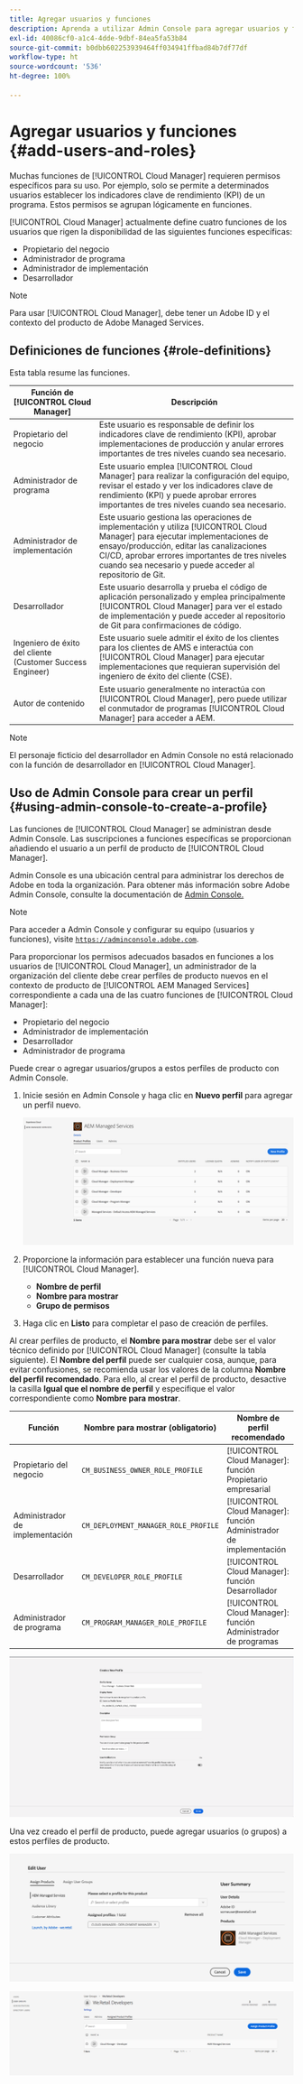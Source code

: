 ```yaml
---
title: Agregar usuarios y funciones
description: Aprenda a utilizar Admin Console para agregar usuarios y funciones y crear perfiles.
exl-id: 40086cf0-a1c4-4dde-9dbf-84ea5fa53b84
source-git-commit: b0dbb602253939464ff034941ffbad84b7df77df
workflow-type: ht
source-wordcount: '536'
ht-degree: 100%

---
```



# Agregar usuarios y funciones {#add-users-and-roles}

Muchas funciones de [!UICONTROL Cloud Manager] requieren permisos específicos para su uso. Por ejemplo, solo se permite a determinados usuarios establecer los indicadores clave de rendimiento (KPI) de un programa. Estos permisos se agrupan lógicamente en funciones.

[!UICONTROL Cloud Manager] actualmente define cuatro funciones de los usuarios que rigen la disponibilidad de las siguientes funciones específicas:

* Propietario del negocio
* Administrador de programa
* Administrador de implementación
* Desarrollador

>[!NOTE]
>
>Para usar [!UICONTROL Cloud Manager], debe tener un Adobe ID y el contexto del producto de Adobe Managed Services.

## Definiciones de funciones {#role-definitions}

Esta tabla resume las funciones.

| Función de [!UICONTROL Cloud Manager] | Descripción |
|--- |--- |
| Propietario del negocio | Este usuario es responsable de definir los indicadores clave de rendimiento (KPI), aprobar implementaciones de producción y anular errores importantes de tres niveles cuando sea necesario. |
| Administrador de programa | Este usuario emplea [!UICONTROL Cloud Manager] para realizar la configuración del equipo, revisar el estado y ver los indicadores clave de rendimiento (KPI) y puede aprobar errores importantes de tres niveles cuando sea necesario. |
| Administrador de implementación | Este usuario gestiona las operaciones de implementación y utiliza [!UICONTROL Cloud Manager] para ejecutar implementaciones de ensayo/producción, editar las canalizaciones CI/CD, aprobar errores importantes de tres niveles cuando sea necesario y puede acceder al repositorio de Git. |
| Desarrollador | Este usuario desarrolla y prueba el código de aplicación personalizado y emplea principalmente [!UICONTROL Cloud Manager] para ver el estado de implementación y puede acceder al repositorio de Git para confirmaciones de código. |
| Ingeniero de éxito del cliente (Customer Success Engineer) | Este usuario suele admitir el éxito de los clientes para los clientes de AMS e interactúa con [!UICONTROL Cloud Manager] para ejecutar implementaciones que requieran supervisión del ingeniero de éxito del cliente (CSE). |
| Autor de contenido | Este usuario generalmente no interactúa con [!UICONTROL Cloud Manager], pero puede utilizar el conmutador de programas [!UICONTROL Cloud Manager] para acceder a AEM. |

>[!NOTE]
>
>El personaje ficticio del desarrollador en Admin Console no está relacionado con la función de desarrollador en [!UICONTROL Cloud Manager].

## Uso de Admin Console para crear un perfil {#using-admin-console-to-create-a-profile}

Las funciones de [!UICONTROL Cloud Manager] se administran desde Admin Console. Las suscripciones a funciones específicas se proporcionan añadiendo el usuario a un perfil de producto de [!UICONTROL Cloud Manager].

Admin Console es una ubicación central para administrar los derechos de Adobe en toda la organización. Para obtener más información sobre Adobe Admin Console, consulte la documentación de [Admin Console.](https://helpx.adobe.com/es/enterprise/using/admin-console.html)

>[!NOTE]
>
>Para acceder a Admin Console y configurar su equipo (usuarios y funciones), visite [`https://adminconsole.adobe.com`](https://adminconsole.adobe.com).

Para proporcionar los permisos adecuados basados en funciones a los usuarios de [!UICONTROL Cloud Manager], un administrador de la organización del cliente debe crear perfiles de producto nuevos en el contexto de producto de [!UICONTROL AEM Managed Services] correspondiente a cada una de las cuatro funciones de [!UICONTROL Cloud Manager]:

* Propietario del negocio
* Administrador de implementación
* Desarrollador
* Administrador de programa

Puede crear o agregar usuarios/grupos a estos perfiles de producto con Admin Console.

1. Inicie sesión en Admin Console y haga clic en **Nuevo perfil** para agregar un perfil nuevo.

   ![Perfil nuevo](/help/assets/admin_console_roles-1.png)

1. Proporcione la información para establecer una función nueva para [!UICONTROL Cloud Manager].

   * **Nombre de perfil**
   * **Nombre para mostrar**
   * **Grupo de permisos**

1. Haga clic en **Listo** para completar el paso de creación de perfiles.

Al crear perfiles de producto, el **Nombre para mostrar** debe ser el valor técnico definido por [!UICONTROL Cloud Manager] (consulte la tabla siguiente). El **Nombre del perfil** puede ser cualquier cosa, aunque, para evitar confusiones, se recomienda usar los valores de la columna **Nombre del perfil recomendado**. Para ello, al crear el perfil de producto, desactive la casilla **Igual que el nombre de perfil** y especifique el valor correspondiente como **Nombre para mostrar**.

| **Función** | **Nombre para mostrar (obligatorio)** | **Nombre de perfil recomendado** |
|---|---|---|
| Propietario del negocio | `CM_BUSINESS_OWNER_ROLE_PROFILE` | [!UICONTROL Cloud Manager]: función Propietario empresarial |
| Administrador de implementación | `CM_DEPLOYMENT_MANAGER_ROLE_PROFILE` | [!UICONTROL Cloud Manager]: función Administrador de implementación |
| Desarrollador | `CM_DEVELOPER_ROLE_PROFILE` | [!UICONTROL Cloud Manager]: función Desarrollador |
| Administrador de programa | `CM_PROGRAM_MANAGER_ROLE_PROFILE` | [!UICONTROL Cloud Manager]: función Administrador de programas |

![Creación de un nuevo perfil](/help/assets/screen_shot_2018-05-04at171819.png)

Una vez creado el perfil de producto, puede agregar usuarios (o grupos) a estos perfiles de producto.

![Edición del usuario](/help/assets/image2018-4-9_15-19-26.png)

![Grupos de usuarios](/help/assets/image2018-4-9_15-16-47.png)

